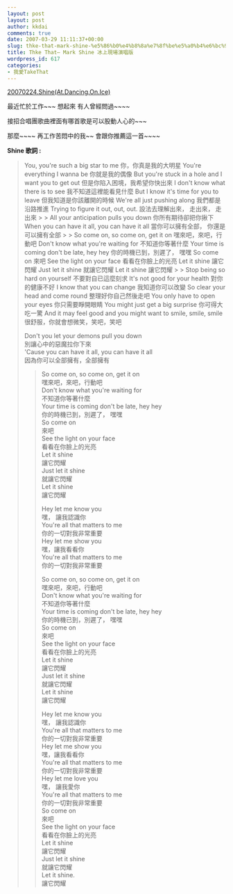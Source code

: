 ```yaml
---
layout: post
layout: post
author: kkdai
comments: true
date: 2007-03-29 11:11:37+00:00
slug: thke-that-mark-shine-%e5%86%b0%e4%b8%8a%e7%8f%be%e5%a0%b4%e6%bc%94%e5%94%b1%e7%89%88
title: Thke That– Mark Shine 冰上現場演唱版
wordpress_id: 617
categories:
- 我愛TakeThat
---
```


  
[20070224.Shine(At.Dancing.On.Ice)](http://files.filefront.com/7047731)
  


最近忙於工作~~~ 想起來  有人曾經問過~~~~  

接招合唱團歌曲裡面有哪首歌是可以股動人心的~~~  

那麼~~~~ 再工作苦悶中的我~~ 會跟你推薦這一首~~~~  

  
  

**Shine 歌詞 :**

<blockquote>You, you're such a big star to me  
你，你真是我的大明星  
You're everything I wanna be  
你就是我的偶像  
But you're stuck in a hole and I want you to get out  
但是你陷入困境，我希望你快出來  
I don't know what there is to see  
我不知道這裡能看見什麼  
But I know it's time for you to leave  
但我知道是你該離開的時候  
We're all just pushing along  
我們都是沿路推進  
Trying to figure it out, out, out.  
設法去理解出來， 走出來， 走出來
> 
> All your anticipation pulls you down  
你所有期待卻把你揪下  
When you can have it all, you can have it all  
當你可以擁有全部， 你還是可以擁有全部
> 
> So come on, so come on, get it on  
嘿來吧，來吧，行動吧  
Don't know what you're waiting for  
不知道你等著什麼  
Your time is coming don't be late, hey hey  
你的時機已到，別遲了， 嘿嘿  
So come on  
來吧  
See the light on your face  
看看在你臉上的光亮  
Let it shine  
讓它閃耀  
Just let it shine  
就讓它閃耀  
Let it shine  
讓它閃耀
> 
> Stop being so hard on yourself  
不要對自已這麼刻求  
It's not good for your health  
對你的健康不好  
I know that you can change  
我知道你可以改變  
So clear your head and come round  
整理好你自己然後走吧  
You only have to open your eyes  
你只需要睜開眼睛  
You might just get a big surprise  
你可得大吃一驚  
And it may feel good and you might want to smile, smile, smile  
很舒服，你就會想微笑，笑吧，笑吧  
  
Don't you let your demons pull you down  
別讓心中的惡魔拉你下來  
'Cause you can have it all, you can have it all  
因為你可以全部擁有，全部擁有
> 
> So come on, so come on, get it on  
嘿來吧，來吧，行動吧  
Don't know what you're waiting for  
不知道你等著什麼  
Your time is coming don't be late, hey hey  
你的時機已到，別遲了， 嘿嘿  
So come on  
來吧  
See the light on your face  
看看在你臉上的光亮  
Let it shine  
讓它閃耀  
Just let it shine  
就讓它閃耀  
Let it shine  
讓它閃耀
> 
> Hey let me know you  
嘿， 讓我認識你  
You're all that matters to me  
你的一切對我非常重要  
Hey let me show you  
嘿，讓我看看你  
You're all that matters to me  
你的一切對我非常重要
> 
> So come on, so come on, get it on  
嘿來吧，來吧，行動吧  
Don't know what you're waiting for  
不知道你等著什麼  
Your time is coming don't be late, hey hey  
你的時機已到，別遲了， 嘿嘿  
So come on  
來吧  
See the light on your face  
看看在你臉上的光亮  
Let it shine  
讓它閃耀  
Just let it shine  
就讓它閃耀  
Let it shine  
讓它閃耀
> 
> Hey let me know you  
嘿， 讓我認識你  
You're all that matters to me  
你的一切對我非常重要  
Hey let me show you  
嘿，讓我看看你  
You're all that matters to me  
你的一切對我非常重要  
Hey let me love you  
嘿， 讓我愛你  
You're all that matters to me  
你的一切對我非常重要  
So come on  
來吧  
See the light on your face  
看看在你臉上的光亮  
Let it shine  
讓它閃耀  
Just let it shine  
就讓它閃耀  
Let it shine.  
讓它閃耀
> 
> </blockquote>
